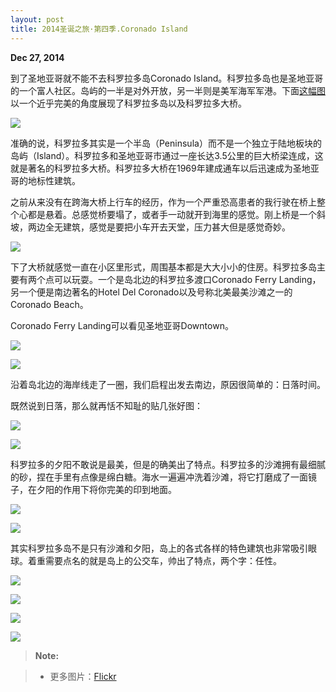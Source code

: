 ```yaml
---
layout: post
title: 2014圣诞之旅·第四季.Coronado Island
---
```

**Dec 27, 2014**

到了圣地亚哥就不能不去科罗拉多岛Coronado Island。科罗拉多岛也是圣地亚哥的一个富人社区。岛屿的一半是对外开放，另一半则是美军海军军港。下面[这幅图](http://blog.sandiego.org/2013/03/wizard-of-oz-coronado/aerial-of-coronado-beach/)以一个近乎完美的角度展现了科罗拉多岛以及科罗拉多大桥。

![](http://i.imgur.com/yi3mJrU.jpg)

准确的说，科罗拉多其实是一个半岛（Peninsula）而不是一个独立于陆地板块的岛屿（Island）。科罗拉多和圣地亚哥市通过一座长达3.5公里的巨大桥梁连成，这就是著名的科罗拉多大桥。科罗拉多大桥在1969年建成通车以后迅速成为圣地亚哥的地标性建筑。

之前从来没有在跨海大桥上行车的经历，作为一个严重恐高患者的我行驶在桥上整个心都是悬着。总感觉桥要塌了，或者手一动就开到海里的感觉。刚上桥是一个斜坡，两边全无建筑，感觉是要把小车开去天堂，压力甚大但是感觉奇妙。

![](http://i.imgur.com/lZyePCx.jpg)

下了大桥就感觉一直在小区里形式，周围基本都是大大小小的住房。科罗拉多岛主要有两个点可以玩耍。一个是岛北边的科罗拉多渡口Coronado Ferry Landing，另一个便是南边著名的Hotel Del Coronado以及号称北美最美沙滩之一的Coronado Beach。

Coronado Ferry Landing可以看见圣地亚哥Downtown。

![](http://i.imgur.com/BWxAE9q.jpg)

![](http://i.imgur.com/Phohy99.jpg)

沿着岛北边的海岸线走了一圈，我们启程出发去南边，原因很简单的：日落时间。

既然说到日落，那么就再恬不知耻的贴几张好图：

![](http://i.imgur.com/VCArd0b.jpg)

![](http://i.imgur.com/thgv0Vw.jpg)

科罗拉多的夕阳不敢说是最美，但是的确美出了特点。科罗拉多的沙滩拥有最细腻的砂，捏在手里有点像是绵白糖。海水一遍遍冲洗着沙滩，将它打磨成了一面镜子，在夕阳的作用下将你完美的印到地面。

![](http://i.imgur.com/cGjwLQw.jpg)

![](http://i.imgur.com/92uKlKv.jpg)

其实科罗拉多岛不是只有沙滩和夕阳，岛上的各式各样的特色建筑也非常吸引眼球。着重需要点名的就是岛上的公交车，帅出了特点，两个字：任性。

![](http://i.imgur.com/RyY1f6n.jpg)

![](http://i.imgur.com/F38ic9z.jpg)

![](http://i.imgur.com/ic56Jkh.jpg)

![](http://i.imgur.com/w3WVllX.jpg)


> **Note:**

> - 更多图片：[Flickr](https://www.flickr.com/photos/lszhou/sets)
